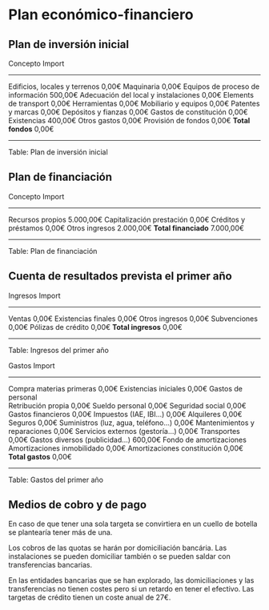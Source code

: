 ﻿# Plan económico-financiero

## Plan de inversión inicial

Concepto                                        Import
----------------------------------------   -----------
Edificios, locales y terrenos                    0,00€
Maquinaria                                       0,00€
Equipos de proceso de información              500,00€
Adecuación del local y instalaciones             0,00€
Elements de transport                            0,00€
Herramientas                                     0,00€
Mobiliario y equipos                             0,00€
Patentes y marcas                                0,00€
Depósitos y fianzas                              0,00€
Gastos de constitución                           0,00€
Existencias                                    400,00€
Otros gastos                                     0,00€
Provisión de fondos                              0,00€
**Total fondos**                                 0,00€
----------------------------------------   -----------
Table: Plan de inversión inicial


## Plan de financiación

Concepto                                        Import
----------------------------------------   -----------
Recursos propios                             5.000,00€
Capitalización prestación                        0,00€
Créditos y préstamos                             0,00€
Otros ingresos                               2.000,00€
**Total financiado**                         7.000,00€
----------------------------------------   -----------
Table: Plan de financiación

## Cuenta de resultados prevista el primer año

Ingresos                                        Import
----------------------------------------   -----------
Ventas                                           0,00€
Existencias finales                              0,00€
Otros ingresos                                   0,00€
Subvenciones                                     0,00€
Pólizas de crédito                               0,00€
**Total ingresos**                               0,00€
----------------------------------------   -----------
Table: Ingresos del primer año

Gastos                                          Import
----------------------------------------   -----------
Compra materias primeras                         0,00€
Existencias iniciales                            0,00€
Gastos de personal                                    
  Retribución propia                             0,00€
  Sueldo personal                                0,00€
  Seguridad social                               0,00€
Gastos financieros                               0,00€
Impuestos (IAE, IBI...)                          0,00€
Alquileres                                       0,00€
Seguros                                          0,00€
Suministros (luz, agua, teléfono...)             0,00€
Mantenimientos y reparaciones                    0,00€
Servicios externos (gestoría...)                 0,00€
Transportes                                      0,00€
Gastos diversos (publicidad...)                600,00€
Fondo de amortizaciones                               
   Amortizaciones inmobilidado                   0,00€
   Amortizaciones constitución                   0,00€
**Total gastos**                                 0,00€
----------------------------------------   -----------
Table: Gastos del primer año


## Medios de cobro y de pago

En caso de que tener una sola targeta se convirtiera
en un cuello de botella se plantearía tener más de una.

Los cobros de las quotas se harán por domiciliación bancária.
Las instalaciones se pueden domiciliar también o se pueden saldar con transferencias bancarias.

En las entidades bancarias que se han explorado,
las domiciliaciones y las transferencias no tienen costes
pero si un retardo en tener el efectivo.
Las targetas de crédito tienen un coste anual de 27€.




